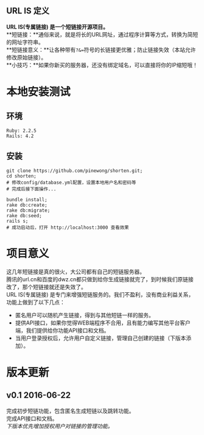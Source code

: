 ## URL IS 定义
**URL IS(专属链接) 是一个短链接开源项目。**<br />
**短链接：**通俗来说，就是将长的URL网址，通过程序计算等方式，转换为简短的网址字符串。<br />
**短链接意义：**让各种带有`?&=`符号的长链接更优雅；防止链接失效（本站允许修改原始链接）。<br />
**小技巧：**如果你新买的服务器，还没有绑定域名，可以直接将你的IP缩短哦！<br />

本地安装测试
==========
环境
---
```shell
Ruby: 2.2.5
Rails: 4.2
```
安装
---
```shell
git clone https://github.com/pinewong/shorten.git;
cd shorten;
# 修改config/database.yml配置，设置本地用户名和密码等
# 完成后接下面操作...

bundle install;
rake db:create;
rake db:migrate;
rake db:seed;
rails s;
# 成功启动后，打开 http://localhost:3000 查看效果
```

项目意义
=======
这几年短链接是真的很火，大公司都有自己的短链服务器。<br />
腾讯的url.cn和百度的dwz.cn都只做到给你生成链接就完了，到时候我们原链接改了，那个短链接就还是失效了。<br />
URL IS(专属链接) 是专门来增强短链服务的。我们不盈利，没有商业利益关系，功能上做到了以下几点：<br />
* 匿名用户可以随机产生链接，得到与其他短链一样的服务。<br />
* 提供API接口，如果你觉得WEB端程序不合用，且有能力编写其他平台客户端，我们提供给你功能API接口和文档。<br />
* 当用户登录授权后，允许用户自定义链接，管理自己创建的链接（下版本添加）。<br />

版本更新
=======
v0.1 2016-06-22
---------------
完成初步短链功能，包含匿名生成短链以及跳转功能。<br />
完成API接口和文档。<br />
*下版本优先增加授权用户对链接的管理功能。*

